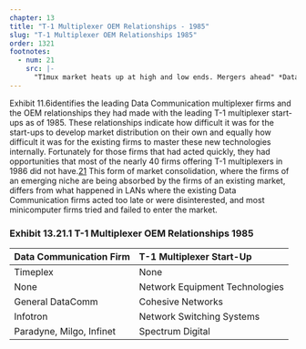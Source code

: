 ```yaml
---
chapter: 13
title: "T-1 Multiplexer OEM Relationships - 1985"
slug: "T-1 Multiplexer OEM Relationships 1985"
order: 1321
footnotes:
  - num: 21
    src: |-
      "T1mux market heats up at high and low ends. Mergers ahead" *Data Communications*, June 1986, p.87
---
```


Exhibit 11.6identifies the leading Data Communication multiplexer firms and the OEM relationships they had made with the leading T-1 multiplexer start-ups as of 1985. These relationships indicate how difficult it was for the start-ups to develop market distribution on their own and equally how difficult it was for the existing firms to master these new technologies internally. Fortunately for those firms that had acted quickly, they had opportunities that most of the nearly 40 firms offering T-1 multiplexers in 1986 did not have.<a name="fnloc21" href="#fn21">21</a>  This form of market consolidation, where the firms of an emerging niche are being absorbed by the firms of an existing market, differs from what happened in LANs where the existing Data Communication firms acted too late or were disinterested, and most  minicomputer firms tried and failed to enter the market.

### Exhibit 13.21.1 T-1 Multiplexer OEM Relationships 1985

|Data Communication   Firm|T-1 Multiplexer Start-Up|
|:---|:---|
|Timeplex|None|
|None|Network Equipment   Technologies|
|General DataComm|Cohesive Networks|
|Infotron|Network Switching   Systems|
|Paradyne, Milgo, Infinet|Spectrum Digital|

